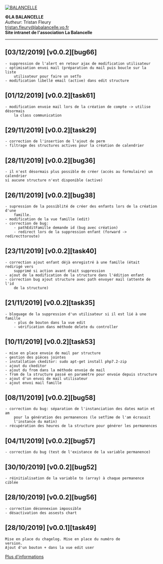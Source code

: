 [![BALANCELLE](https://labalancelle.yo.fr/prod/web/bundles/app/images/logos/balancelle.jpeg)](https://labalancelle.yo.fr/prod/web/)

**©LA BALANCELLE**   
*Autheur*: Tristan Fleury   
tristan.fleury@labalancelle.yo.fr   
**Site intranet de l'association La Balancelle**    

------------
## [03/12/2019] [v0.0.2][bug66]
    - suppression de l'alert en retour ajax de modification utilisateur
    - optimisation envoi mail (préparation du mail puis boucle sur la liste
        utilisateur pour faire un setTo
    - modification libellé email (active) dans edit structure
    
## [01/12/2019] [v0.0.2][task61]
    - modification envoie mail lors de la création de compte -> utilise désormais
        la class communication
    
## [29/11/2019] [v0.0.2][task29]
    - correction de l'insertion de l'ajout de perm
    - filtrage des structures actives pour la création de calendrier
    
## [28/11/2019] [v0.0.2][bug36]
    - il n'est désormais plus possible de créer (accès au formulaire) un calendrier
    si aucune structure n'est disponible (active)
    
## [26/11/2019] [v0.0.2][bug38]
    - supression de la possiblité de créer des enfants lors de la création d'une
        famille.
    - modification de la vue famille (edit)
    - correction de bug:
        - pathEditFamille demande id (bug avec création)
        - redirect lors de la suppression enfant (forward -> redirecttoroute)
        
## [23/11/2019] [v0.0.2][task40]
    - correction ajout enfant déjà enregistré à une famille (était redirigé vers
        supprimé si action avant était suppression
    - ajout de la modification de la structure dans l'édition enfant
    - correction bug ajout structure avec path envoyer mail (attente de l'id
        de la structure)
    
## [21/11/2019] [v0.0.2][task35]
    - bloquage de la suppression d'un utilisateur si il est lié à une famille
        - plus de bouton dans la vue edit
        - vérification dans méthode delete du controller
    
## [10/11/2019] [v0.0.2][task53]
    - mise en place envoie de mail par structure
    - gestion des pièces jointes
    - installation ckeditor: sudo apt-get install php7.2-zip
    - ajout du ckeditor
    - ajout du from dans la méthode envoie de mail
    - from de la structure passé en paramètre pour envoie depuis structure
    - ajout d'un envoi de mail utilisateur
    - ajout envoi mail famille
    
## [08/11/2019] [v0.0.2][bug58]
    - correction du bug: séparation de l'instanciation des dates matin et am
        pour la génération des permanences (le setTime de l'am écrasait
        l'instance du matin)
    - récupération des heures de la structure pour générer les permanences
    
## [04/11/2019] [v0.0.2][bug57]
    - correction du bug (test de l'existance de la variable permanence)
    
## [30/10/2019] [v0.0.2][bug52]
    - réinitialisation de la variable to (array) à chaque permanence ciblée
       
## [28/10/2019] [v0.0.2][bug56]
    - correction déconnexion impossible
    - désactivation des assests chart

## [28/10/2019] [v0.0.1][task49]
    Mise en place du chagelog. Mise en place du numéro de
    version.
    Ajout d'un bouton + dans la vue edit user
    
[Plus d'informations](https://labalancelle.yo.fr/prod/web/ "Plus d'informations")
